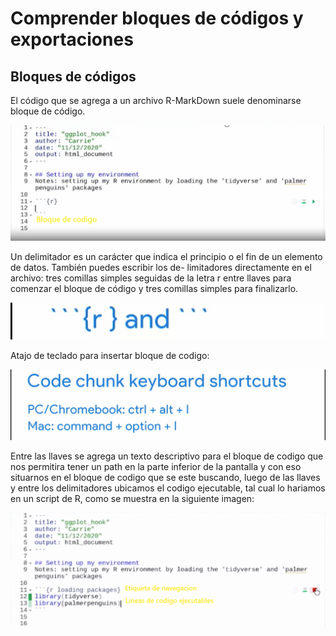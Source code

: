 # Comprender bloques de códigos y exportaciones

## Bloques de códigos

El código que se agrega a un archivo R-MarkDown suele denominarse bloque de código.

![Bloque de codigo](image-1.png)

Un delimitador es un carácter que indica el principio o el fin de un elemento de datos. También puedes escribir los de-
limitadores directamente en el archivo: tres comillas simples seguidas de la letra r entre llaves para comenzar el bloque
de código y tres comillas simples para finalizarlo.

![Delimitador](image-2.png)

Atajo de teclado para insertar bloque de codigo:

![Alt text](image-3.png)

Entre las llaves se agrega un texto descriptivo para el bloque de codigo que nos permitira tener un path en la parte inferior
de la pantalla y con eso situarnos en el bloque de codigo que se este buscando, luego de las llaves y entre los delimitadores
ubicamos el codigo ejecutable, tal cual lo hariamos en un script de R, como se muestra en la siguiente imagen:

![Alt text](image-4.png)
